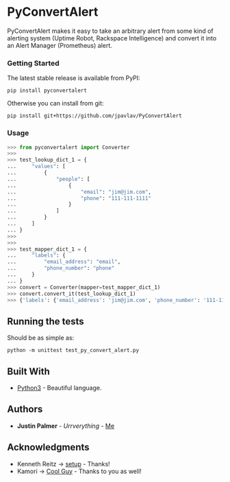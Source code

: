 # PyConvertAlert

PyConvertAlert makes it easy to take an arbitrary alert from some kind of alerting system (Uptime Robot, Rackspace Intelligence) and convert it into an Alert Manager (Prometheus) alert.


### Getting Started

The latest stable release is available from PyPI:

```
pip install pyconvertalert
```

Otherwise you can install from git:

```
pip install git+https://github.com/jpavlav/PyConvertAlert
```

### Usage

```python
>>> from pyconvertalert import Converter
>>>
>>> test_lookup_dict_1 = {
...     "values": [
...         {
...             "people": [
...                 {
...                     "email": "jim@jim.com",
...                     "phone": "111-111-1111"
...                 }
...             ]
...         }
...     ]
... }
>>>
>>>
>>> test_mapper_dict_1 = {
...     "labels": {
...         "email_address": "email",
...         "phone_number": "phone"
...     }
... }
>>> convert = Converter(mapper=test_mapper_dict_1)
>>> convert.convert_it(test_lookup_dict_1)
>>> {'labels': {'email_address': 'jim@jim.com', 'phone_number': '111-111-1111'}}
```
## Running the tests

Should be as simple as:

```
python -m unittest test_py_convert_alert.py
```

## Built With

* [Python3](https://www.python.org/downloads/) - Beautiful language.

## Authors

* **Justin Palmer** - *Urrverything* - [Me](https://github.com/jpavlav)

## Acknowledgments

* Kenneth Reitz -> [setup](https://github.com/kennethreitz/setup.py) - Thanks!
* Kamori -> [Cool Guy](https://github.com/Kamori) - Thanks to you as well!
